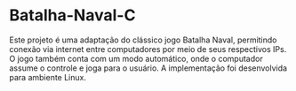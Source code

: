 # Batalha-Naval-C
Este projeto é uma adaptação do clássico jogo Batalha Naval, permitindo conexão via internet entre computadores por meio de seus respectivos IPs. O jogo também conta com um modo automático, onde o computador assume o controle e joga para o usuário. A implementação foi desenvolvida para ambiente Linux.

